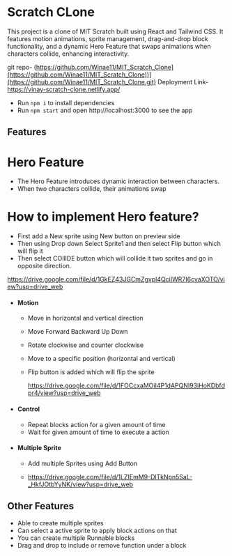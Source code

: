 # Scratch CLone 
This project is a clone of MIT Scratch built using React and Tailwind CSS. It features motion animations, sprite management, drag-and-drop block functionality, and a dynamic Hero Feature that swaps animations when characters collide, enhancing interactivity.

git repo- (https://github.com/Winae11/MIT_Scratch_Clone](https://github.com/Winae11/MIT_Scratch_Clone))](https://github.com/Winae11/MIT_Scratch_Clone.git)
Deployment Link- https://vinay-scratch-clone.netlify.app/

- Run `npm i` to install dependencies
- Run `npm start` and open http://localhost:3000 to see the app


## Features

# Hero Feature

- The Hero Feature introduces dynamic interaction between characters.
- When two characters collide, their animations swap

# How to implement Hero feature?
- First add a New sprite using New button on preview side
- Then using Drop down Select Sprite1 and then select Flip button which will flip it
- Then select COllIDE button which will collide it two sprites and go in opposite direction.

https://drive.google.com/file/d/1GkEZ43JGCmZgvpl4QciIWR7I6cvaXOTO/view?usp=drive_web


- #### Motion

  - Move in horizontal and vertical direction
  - Move Forward Backward Up Down
  - Rotate clockwise and counter clockwise
  - Move to a specific position (horizontal and vertical)
  - Flip button is added which will flip the sprite
 
    https://drive.google.com/file/d/1FOCcxaMOiI4P1dAPQNI93iHoKDbfdpr4/view?usp=drive_web

- #### Control

  - Repeat blocks action for a given amount of time
  - Wait for given amount of time to execute a action

- #### Multiple Sprite
  - Add multiple Sprites using Add Button
 
  - https://drive.google.com/file/d/1LZIEmM9-DlTkNpn5SaL-_HkfJOtbYyNK/view?usp=drive_web


## Other Features

- Able to create multiple sprites
- Can select a active sprite to apply block actions on that
- You can create multiple Runnable blocks
- Drag and drop to include or remove function under a block
